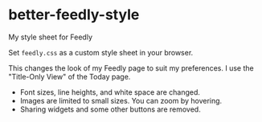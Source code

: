 better-feedly-style
===================

My style sheet for Feedly

Set `feedly.css` as a custom style sheet in your browser.

This changes the look of my Feedly page to suit my preferences. I use the
"Title-Only View" of the Today page.

- Font sizes, line heights, and white space are changed.
- Images are limited to small sizes. You can zoom by hovering.
- Sharing widgets and some other buttons are removed.
